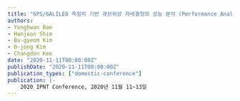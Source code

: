 ```yaml
---
title: "GPS/GALILEO 측정치 기반 큐브위성 자세결정의 성능 분석 (Performance Analysis of GPS/GALLILEO-based Attitude Determination for Cubesatellite)"
authors:
- Yonghwan Bae
- Hanjoon Shim
- Bu-gyeom Kim
- O-jong Kim
- Changdon Kee
date: "2020-11-11T00:00:00Z"
publishDate: "2020-11-11T00:00:00Z"
publication_types: ["domestic-conference"]
publication: |-
    2020 IPNT Conference, 2020년 11월 11~13일
---
```


